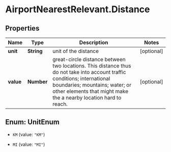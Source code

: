# AirportNearestRelevant.Distance

## Properties

Name | Type | Description | Notes
------------ | ------------- | ------------- | -------------
**unit** | **String** | unit of the distance | [optional] 
**value** | **Number** | great-circle distance between two locations. This distance thus do not take into account traffic conditions; international boundaries; mountains; water; or other elements that might make the a nearby location hard to reach. | [optional] 



## Enum: UnitEnum


* `KM` (value: `"KM"`)

* `MI` (value: `"MI"`)




